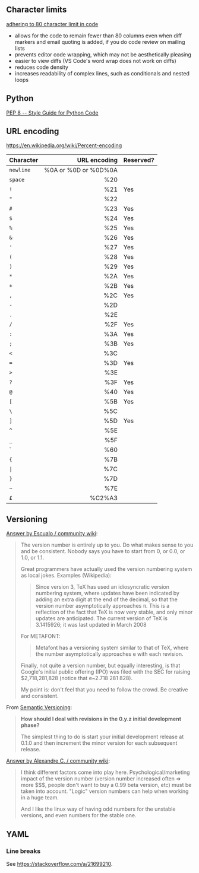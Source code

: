 ## Character limits

[adhering to 80 character limit in code](https://softwareengineering.stackexchange.com/a/1848)

- allows for the code to remain fewer than 80 columns even when diff markers and email quoting is added, if you do code review on mailing lists
- prevents editor code wrapping, which may not be aesthetically pleasing
- easier to view diffs (VS Code's word wrap does not work on diffs)
- reduces code density
- increases readability of complex lines, such as conditionals and nested loops

## Python

[PEP 8 -- Style Guide for Python Code](https://peps.python.org/pep-0008/)

## URL encoding

<https://en.wikipedia.org/wiki/Percent-encoding>

Character | URL encoding | Reserved?
--- | ---: | ---
`newline` | %0A or %0D or %0D%0A |
`space` | %20 |
`!` | %21 | Yes
`"` | %22 |
`#` | %23 | Yes
`$` | %24 | Yes
`%` | %25 | Yes
`&` | %26 | Yes
`'` | %27 | Yes
`(` | %28 | Yes
`)` | %29 | Yes
`*` | %2A | Yes
`+` | %2B | Yes
`,` | %2C | Yes
`-` | %2D |
`.` | %2E |
`/` | %2F | Yes
`:` | %3A | Yes
`;` | %3B | Yes
`<` | %3C |
`=` | %3D | Yes
`>` | %3E |
`?` | %3F | Yes
`@` | %40 | Yes
`[` | %5B | Yes
`\` | %5C |
`]` | %5D | Yes
`^` | %5E |
`_` | %5F |
\` | %60 |
`{` | %7B |
`\|` | %7C |
`}` | %7D |
`~` | %7E |
`£` | %C2%A3 |

## Versioning

[Answer by Escualo / community wiki](https://stackoverflow.com/a/3728813):

> The version number is entirely up to you. Do what makes sense to you and be consistent. Nobody says you have to start from 0, or 0.0, or 1.0, or 1.1.
>
> Great programmers have actually used the version numbering system as local jokes. Examples (Wikipedia):
>
>> Since version 3, TeX has used an idiosyncratic version numbering system, where updates have been indicated by adding an extra digit at the end of the decimal, so that the version number asymptotically approaches π. This is a reflection of the fact that TeX is now very stable, and only minor updates are anticipated. The current version of TeX is 3.1415926; it was last updated in March 2008
>
> For METAFONT:
>
>> Metafont has a versioning system similar to that of TeX, where the number asymptotically approaches e with each revision.
>
> Finally, not quite a version number, but equally interesting, is that Google's initial public offering (IPO) was filed with the SEC for raising $2,718,281,828 (notice that e~2.718 281 828).
>
> My point is: don't feel that you need to follow the crowd. Be creative and consistent.

From [Semantic Versioning](https://semver.org/):

> **How should I deal with revisions in the 0.y.z initial development phase?**
>
> The simplest thing to do is start your initial development release at 0.1.0 and then increment the minor version for each subsequent release.

[Answer by Alexandre C. / community wiki](https://stackoverflow.com/a/3728764):

> I think different factors come into play here. Psychological/marketing impact of the version number (version number increased often => more $$$, people don't want to buy a 0.99 beta version, etc) must be taken into account. "Logic" version numbers can help when working in a huge team.
>
> And I like the linux way of having odd numbers for the unstable versions, and even numbers for the stable one.

## YAML

### Line breaks

See <https://stackoverflow.com/a/21699210>.
